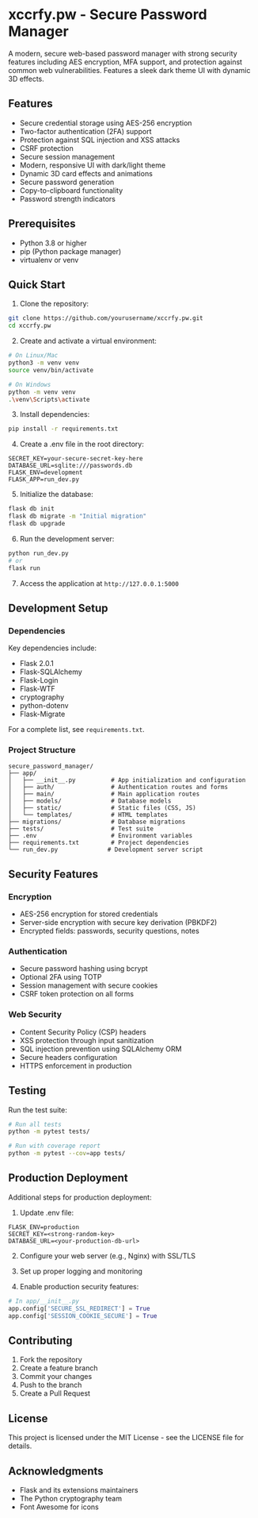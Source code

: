# xccrfy.pw - Secure Password Manager

A modern, secure web-based password manager with strong security features including AES encryption, MFA support, and protection against common web vulnerabilities. Features a sleek dark theme UI with dynamic 3D effects.

## Features

- Secure credential storage using AES-256 encryption
- Two-factor authentication (2FA) support
- Protection against SQL injection and XSS attacks
- CSRF protection
- Secure session management
- Modern, responsive UI with dark/light theme
- Dynamic 3D card effects and animations
- Secure password generation
- Copy-to-clipboard functionality
- Password strength indicators

## Prerequisites

- Python 3.8 or higher
- pip (Python package manager)
- virtualenv or venv

## Quick Start

1. Clone the repository:
```bash
git clone https://github.com/yourusername/xccrfy.pw.git
cd xccrfy.pw
```

2. Create and activate a virtual environment:
```bash
# On Linux/Mac
python3 -m venv venv
source venv/bin/activate

# On Windows
python -m venv venv
.\venv\Scripts\activate
```

3. Install dependencies:
```bash
pip install -r requirements.txt
```

4. Create a .env file in the root directory:
```env
SECRET_KEY=your-secure-secret-key-here
DATABASE_URL=sqlite:///passwords.db
FLASK_ENV=development
FLASK_APP=run_dev.py
```

5. Initialize the database:
```bash
flask db init
flask db migrate -m "Initial migration"
flask db upgrade
```

6. Run the development server:
```bash
python run_dev.py
# or
flask run
```

7. Access the application at `http://127.0.0.1:5000`

## Development Setup

### Dependencies

Key dependencies include:
- Flask 2.0.1
- Flask-SQLAlchemy
- Flask-Login
- Flask-WTF
- cryptography
- python-dotenv
- Flask-Migrate

For a complete list, see `requirements.txt`.

### Project Structure

```
secure_password_manager/
├── app/
│   ├── __init__.py          # App initialization and configuration
│   ├── auth/                # Authentication routes and forms
│   ├── main/                # Main application routes
│   ├── models/              # Database models
│   ├── static/              # Static files (CSS, JS)
│   └── templates/           # HTML templates
├── migrations/              # Database migrations
├── tests/                   # Test suite
├── .env                     # Environment variables
├── requirements.txt         # Project dependencies
└── run_dev.py              # Development server script
```

## Security Features

### Encryption
- AES-256 encryption for stored credentials
- Server-side encryption with secure key derivation (PBKDF2)
- Encrypted fields: passwords, security questions, notes

### Authentication
- Secure password hashing using bcrypt
- Optional 2FA using TOTP
- Session management with secure cookies
- CSRF token protection on all forms

### Web Security
- Content Security Policy (CSP) headers
- XSS protection through input sanitization
- SQL injection prevention using SQLAlchemy ORM
- Secure headers configuration
- HTTPS enforcement in production

## Testing

Run the test suite:
```bash
# Run all tests
python -m pytest tests/

# Run with coverage report
python -m pytest --cov=app tests/
```

## Production Deployment

Additional steps for production deployment:

1. Update .env file:
```env
FLASK_ENV=production
SECRET_KEY=<strong-random-key>
DATABASE_URL=<your-production-db-url>
```

2. Configure your web server (e.g., Nginx) with SSL/TLS

3. Set up proper logging and monitoring

4. Enable production security features:
```python
# In app/__init__.py
app.config['SECURE_SSL_REDIRECT'] = True
app.config['SESSION_COOKIE_SECURE'] = True
```

## Contributing

1. Fork the repository
2. Create a feature branch
3. Commit your changes
4. Push to the branch
5. Create a Pull Request

## License

This project is licensed under the MIT License - see the LICENSE file for details.

## Acknowledgments

- Flask and its extensions maintainers
- The Python cryptography team
- Font Awesome for icons
